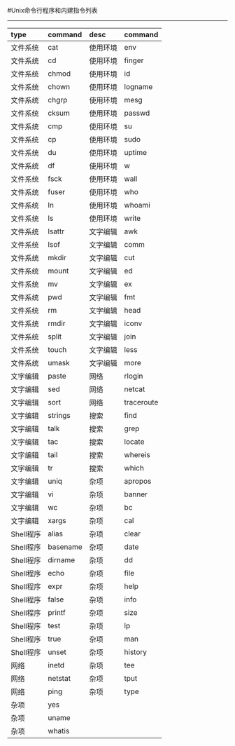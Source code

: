 #Unix命令行程序和内建指令列表

---
| type     | command | desc       | command      
|:---------|:--------|:-----------|:-------------------------
| 文件系统   | cat     | 使用环境     | env     
| 文件系统   | cd      | 使用环境     | finger  
| 文件系统   | chmod   | 使用环境     | id      
| 文件系统   | chown   | 使用环境     | logname 
| 文件系统   | chgrp   | 使用环境     | mesg    
| 文件系统   | cksum   | 使用环境     | passwd  
| 文件系统   | cmp     | 使用环境     | su      
| 文件系统   | cp      | 使用环境     | sudo    
| 文件系统   | du      | 使用环境     | uptime  
| 文件系统   | df      | 使用环境     | w       
| 文件系统   | fsck    | 使用环境     | wall    
| 文件系统   | fuser   | 使用环境     | who     
| 文件系统   | ln      | 使用环境     | whoami  
| 文件系统   | ls      | 使用环境     | write   
| 文件系统   | lsattr  | 文字编辑     | awk     
| 文件系统   | lsof    | 文字编辑     | comm    
| 文件系统   | mkdir   | 文字编辑     | cut     
| 文件系统   | mount   | 文字编辑     | ed      
| 文件系统   | mv      | 文字编辑     | ex      
| 文件系统   | pwd     | 文字编辑     | fmt     
| 文件系统   | rm      | 文字编辑     | head    
| 文件系统   | rmdir   | 文字编辑     | iconv   
| 文件系统   | split   | 文字编辑     | join    
| 文件系统   | touch   | 文字编辑     | less    
| 文件系统   | umask   | 文字编辑     | more    
| 文字编辑   | paste   | 网络        | rlogin     
| 文字编辑   | sed     | 网络        | netcat     
| 文字编辑   | sort    | 网络        | traceroute 
| 文字编辑   | strings | 搜索        | find
| 文字编辑   | talk    | 搜索        | grep
| 文字编辑   | tac     | 搜索        | locate
| 文字编辑   | tail    | 搜索        | whereis
| 文字编辑   | tr      | 搜索        | which
| 文字编辑   | uniq    | 杂项        | apropos
| 文字编辑   | vi      | 杂项        | banner
| 文字编辑   | wc      | 杂项        | bc
| 文字编辑   | xargs   | 杂项        | cal
| Shell程序 | alias   | 杂项        | clear
| Shell程序 | basename| 杂项        | date
| Shell程序 | dirname | 杂项        | dd
| Shell程序 | echo    | 杂项        | file
| Shell程序 | expr    | 杂项        | help
| Shell程序 | false   | 杂项        | info
| Shell程序 | printf  | 杂项        | size
| Shell程序 | test    | 杂项        | lp
| Shell程序 | true    | 杂项        | man
| Shell程序 | unset   | 杂项        | history
| 网络      | inetd   | 杂项        | tee
| 网络      | netstat | 杂项        | tput
| 网络      | ping    | 杂项        | type
|  杂项     | yes
|  杂项     | uname
|  杂项     | whatis
